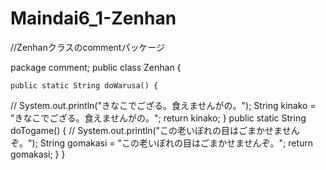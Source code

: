 # Maindai6_1-Zenhan
//Zenhanクラスのcommentパッケージ

package comment;
public class Zenhan {
    
    public static String doWarusa() {
//      System.out.println("きなこでござる。食えませんがの。");
      String kinako = "きなこでござる。食えませんがの。";
      return kinako;
    }
    public static String doTogame() {
//      System.out.println("この老いぼれの目はごまかせませんぞ。");
      String gomakasi = "この老いぼれの目はごまかせませんぞ。";
      return gomakasi;
    }
}
